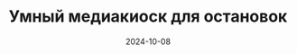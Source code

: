 ---
title: Умный медиакиоск для остановок
url: https://habr.com/ru/companies/wirenboard/articles/848940/
cover: /img/articles/smart_media_kiosk_bus_stop.webp
date: 2024-10-08
category: business_objects
---